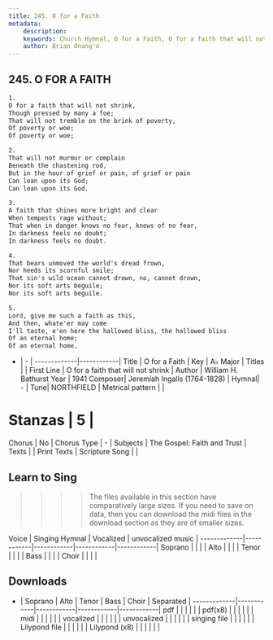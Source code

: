 ```yaml
---
title: 245. O for a Faith
metadata:
    description: 
    keywords: Church Hymnal, O for a Faith, O for a faith that will not shrink, 
    author: Brian Onang'o
---
```



## 245. O FOR A FAITH

```txt
1.
O for a faith that will not shrink, 
Though pressed by many a foe; 
That will not tremble on the brink of poverty, 
Of poverty or woe; 
Of poverty or woe; 

2.
That will not murmur or complain 
Beneath the chastening rod, 
But in the hour of grief or pain, of grief or pain 
Can lean upon its God; 
Can lean upon its God. 

3.
A faith that shines more bright and clear 
When tempests rage without; 
That when in danger knows no fear, knows of no fear, 
In darkness feels no doubt; 
In darkness feels no doubt. 

4.
That bears unmoved the world's dread frown, 
Nor heeds its scornful smile; 
That sin's wild ocean cannot drown, no, cannot drown, 
Nor its soft arts beguile; 
Nor its soft arts beguile. 

5.
Lord, give me such a faith as this, 
And then, whate'er may come 
I'll taste, e'en here the hallowed bliss, the hallowed bliss 
Of an eternal home; 
Of an eternal home.

```

- |   -  |
-------------|------------|
Title | O for a Faith |
Key | A♭ Major |
Titles |  |
First Line | O for a faith that will not shrink |
Author | William H. Bathurst
Year | 1941
Composer| Jeremiah Ingalls (1764-1828) |
Hymnal|  - |
Tune| NORTHFIELD |
Metrical pattern | |
# Stanzas | 5 |
Chorus | No |
Chorus Type | - |
Subjects | The Gospel: Faith and Trust |
Texts |  |
Print Texts | 
Scripture Song |  |
  
## Learn to Sing

>>>> The files available in this section have comparatively large sizes. If you need to save on data, then you can download the midi files in the download section as they are of smaller sizes.

Voice |  Singing Hymnal | Vocalized | unvocalized music |
-------------|------------|------------|------------|------------|
Soprano | | | |
Alto | | | |
Tenor | | | |
Bass | | | |
Choir | | | |

## Downloads

- |  Soprano | Alto | Tenor | Bass | Choir | Separated |
-------------|------------|------------|------------|------------|
pdf | | | | | |
pdf(x8) | | | | | |
midi | | | | | |
vocalized | | | | | |
unvocalized | | | | | |
singing file | | | | | |
Lilypond file | | | | | |
Lilypond (x8) | | | | | |
  